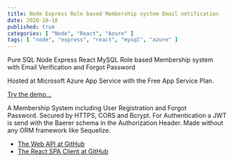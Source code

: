 ```yaml
---
title: Node Express Role based Membership system Email notification
date: 2020-10-16
published: true
categories: [ "Node", "React", "Azure" ]
tags: [ "node", "express", "react", "mysql", "azure" ]
---
```



Pure SQL Node Express React MySQL Role based Membership system with Email Verification and Forgot Password

Hosted at Microsoft Azure App Service with the Free App Service Plan.

<a href="https://users.persteenolsen.com" target="_blank">Try the demo...</a>

A Membership System including User Registration and Forgot Password. Secured by HTTPS, CORS and Bcrypt. For Authentication a JWT is send with the Baerer schema in the Authorization Header. Made without any ORM framework like Sequelize.

<ul>
<li><a href="https://github.com/persteenolsen/node-express-users-api" target="_blank">The Web API at GitHub</a></li>
<li><a href="https://github.com/persteenolsen/react-spa-users-client" target="_blank">The React SPA Client at GitHub</a></li>
</ul>



